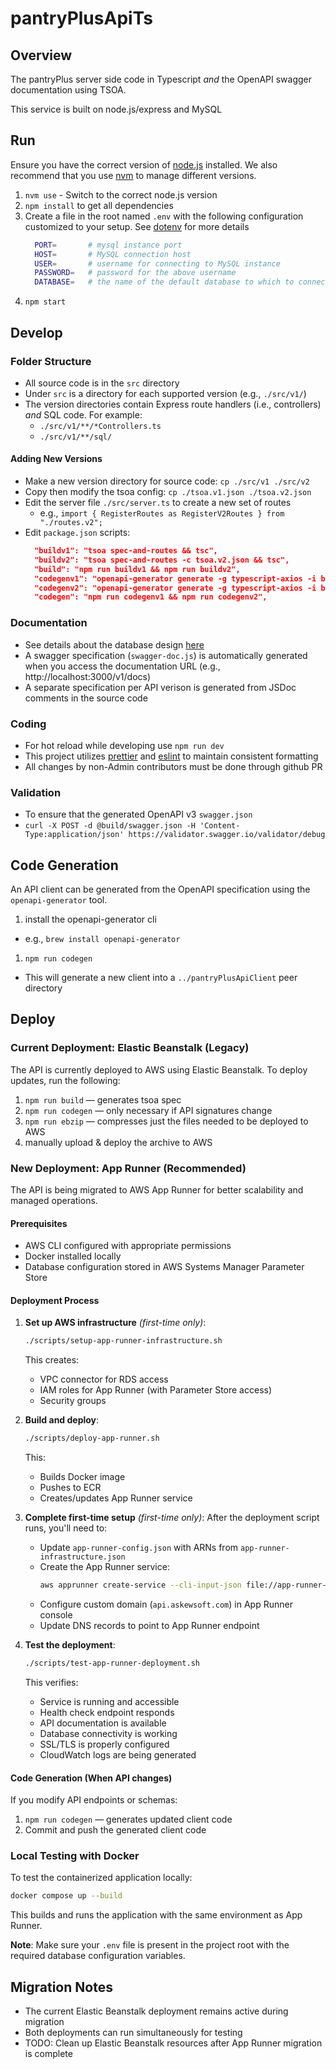 # pantryPlusApiTs

## Overview
The pantryPlus server side code in Typescript _and_ the OpenAPI swagger documentation using TSOA.

This service is built on node.js/express and MySQL

## Run
Ensure you have the correct version of [node.js](https://nodejs.org/) installed.
We also recommend that you use [nvm](https://nvm.sh) to manage different versions.

1. `nvm use` - Switch to the correct node.js version
1. `npm install` to get all dependencies
1. Create a file in the root named `.env` with the following configuration customized to your setup. See [dotenv](https://www.npmjs.com/package/dotenv) for more details
    ```sh
      PORT=       # mysql instance port
      HOST=       # MySQL connection host
      USER=       # username for connecting to MySQL instance
      PASSWORD=   # password for the above username
      DATABASE=   # the name of the default database to which to connect
    ```
1. `npm start`

## Develop

### Folder Structure
* All source code is in the `src` directory
* Under `src` is a directory for each supported version (e.g., `./src/v1/`)
* The version directories contain Express route handlers (i.e., controllers) _and_ SQL code. For example:
  * `./src/v1/**/*Controllers.ts`
  * `./src/v1/**/sql/`

#### Adding New Versions
* Make a new version directory for source code: `cp ./src/v1 ./src/v2`
* Copy then modify the tsoa config: `cp ./tsoa.v1.json ./tsoa.v2.json`
* Edit the server file `./src/server.ts` to create a new set of routes
  * e.g., `import { RegisterRoutes as RegisterV2Routes } from "./routes.v2";`
* Edit `package.json` scripts:
  ```json
    "buildv1": "tsoa spec-and-routes && tsc",
    "buildv2": "tsoa spec-and-routes -c tsoa.v2.json && tsc",
    "build": "npm run buildv1 && npm run buildv2",
    "codegenv1": "openapi-generator generate -g typescript-axios -i build/swagger.json -o ../pantryPlusApiClient",
    "codegenv2": "openapi-generator generate -g typescript-axios -i build/swagger.v2.json -o ../pantryPlusApiClientV2",
    "codegen": "npm run codegenv1 && npm run codegenv2",
  ```

### Documentation
* See details about the database design [here](https://github.com/askewsoft/pantryPlusApiTs/tree/main/schema)
* A swagger specification (`swagger-doc.js`) is automatically generated when you access the documentation URL (e.g., http://localhost:3000/v1/docs)
* A separate specification per API verison is generated from JSDoc comments in the source code

### Coding
* For hot reload while developing use `npm run dev`
* This project utilizes [prettier](https://www.npmjs.com/package/prettier) and [eslint](https://www.npmjs.com/package/eslint) to maintain consistent formatting
* All changes by non-Admin contributors must be done through github PR

### Validation
* To ensure that the generated OpenAPI v3 `swagger.json`
* `curl -X POST -d @build/swagger.json -H 'Content-Type:application/json' https://validator.swagger.io/validator/debug`

## Code Generation
An API client can be generated from the OpenAPI specification using the `openapi-generator` tool.
1. install the openapi-generator cli
  - e.g., `brew install openapi-generator`
1. `npm run codegen`
  - This will generate a new client into a `../pantryPlusApiClient` peer directory

## Deploy

### Current Deployment: Elastic Beanstalk (Legacy)
The API is currently deployed to AWS using Elastic Beanstalk. To deploy updates, run the following:

1. `npm run build` — generates tsoa spec
1. `npm run codegen` — only necessary if API signatures change
1. `npm run ebzip` — compresses just the files needed to be deployed to AWS
1. manually upload & deploy the archive to AWS

### New Deployment: App Runner (Recommended)
The API is being migrated to AWS App Runner for better scalability and managed operations.

#### Prerequisites
- AWS CLI configured with appropriate permissions
- Docker installed locally
- Database configuration stored in AWS Systems Manager Parameter Store

#### Deployment Process

1. **Set up AWS infrastructure** *(first-time only)*:
   ```bash
   ./scripts/setup-app-runner-infrastructure.sh
   ```
   This creates:
   - VPC connector for RDS access
   - IAM roles for App Runner (with Parameter Store access)
   - Security groups

2. **Build and deploy**:
   ```bash
   ./scripts/deploy-app-runner.sh
   ```
   This:
   - Builds Docker image
   - Pushes to ECR
   - Creates/updates App Runner service

3. **Complete first-time setup** *(first-time only)*:
   After the deployment script runs, you'll need to:
   - Update `app-runner-config.json` with ARNs from `app-runner-infrastructure.json`
   - Create the App Runner service:
     ```bash
     aws apprunner create-service --cli-input-json file://app-runner-config.json --region us-east-1
     ```
   - Configure custom domain (`api.askewsoft.com`) in App Runner console
   - Update DNS records to point to App Runner endpoint

4. **Test the deployment**:
   ```bash
   ./scripts/test-app-runner-deployment.sh
   ```
   This verifies:
   - Service is running and accessible
   - Health check endpoint responds
   - API documentation is available
   - Database connectivity is working
   - SSL/TLS is properly configured
   - CloudWatch logs are being generated

#### Code Generation (When API changes)
If you modify API endpoints or schemas:
1. `npm run codegen` — generates updated client code
2. Commit and push the generated client code

### Local Testing with Docker
To test the containerized application locally:
```bash
docker compose up --build
```
This builds and runs the application with the same environment as App Runner.

**Note**: Make sure your `.env` file is present in the project root with the required database configuration variables.

## Migration Notes
- The current Elastic Beanstalk deployment remains active during migration
- Both deployments can run simultaneously for testing
- TODO: Clean up Elastic Beanstalk resources after App Runner migration is complete
